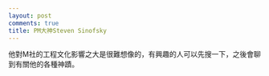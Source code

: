 ```yaml
---
layout: post
comments: true
title: PM大神Steven Sinofsky
---
```

他對M社的工程文化影響之大是很難想像的，有興趣的人可以先搜一下，之後會聊到有關他的各種神蹟。


